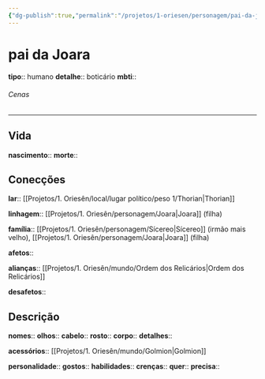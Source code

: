 ```yaml
---
{"dg-publish":true,"permalink":"/projetos/1-oriesen/personagem/pai-da-joara/"}
---
```



# pai da Joara
**tipo**:: humano
**detalhe**:: boticário
**mbti**:: 

###### Cenas



---
## Vida
**nascimento**:: 
**morte**:: 


## Conecções
**lar**:: [[Projetos/1. Oriesên/local/lugar político/peso 1/Thorian|Thorian]]

**linhagem**:: [[Projetos/1. Oriesên/personagem/Joara|Joara]] (filha)

**família**:: [[Projetos/1. Oriesên/personagem/Sícereo|Sícereo]] (irmão mais velho), [[Projetos/1. Oriesên/personagem/Joara|Joara]] (filha)

**afetos**:: 

**alianças**:: [[Projetos/1. Oriesên/mundo/Ordem dos Relicários|Ordem dos Relicários]]

**desafetos**:: 


## Descrição
**nomes**:: 
**olhos**:: 
**cabelo**:: 
**rosto**:: 
**corpo**:: 
**detalhes**:: 

**acessórios**:: [[Projetos/1. Oriesên/mundo/Golmion|Golmion]]

**personalidade**:: 
**gostos**:: 
**habilidades**:: 
**crenças**:: 
**quer**:: 
**precisa**:: 
